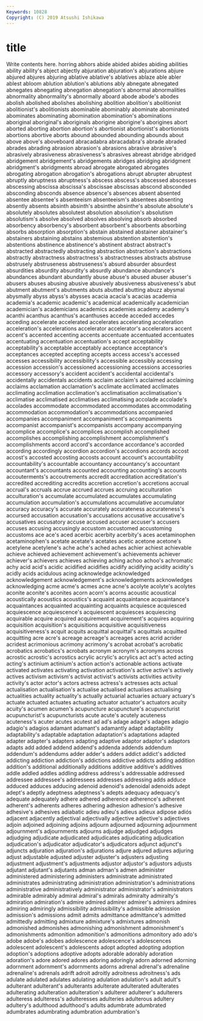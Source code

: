 ```yaml
---
Keywords: 10828
Copyright: (C) 2019 Atsushi Ishikawa
---
```


# title

Write contents here.
horring abhors abide
abided abides abiding abilities ability ability's abject abjectly abjuration abjuration's
abjurations abjure abjured abjures abjuring ablative ablative's ablatives ablaze able
abler ablest abloom ablution ablution's ablutions ably abnegate abnegated abnegates
abnegating abnegation abnegation's abnormal abnormalities abnormality abnormality's abnormally aboard abode
abode's abodes abolish abolished abolishes abolishing abolition abolition's abolitionist abolitionist's
abolitionists abominable abominably abominate abominated abominates abominating abomination abomination's abominations
aboriginal aboriginal's aboriginals aborigine aborigine's aborigines abort aborted aborting abortion
abortion's abortionist abortionist's abortionists abortions abortive aborts abound abounded abounding
abounds about above above's aboveboard abracadabra abracadabra's abrade abraded abrades
abrading abrasion abrasion's abrasions abrasive abrasive's abrasively abrasiveness abrasiveness's abrasives
abreast abridge abridged abridgement abridgement's abridgements abridges abridging abridgment abridgment's
abridgments abroad abrogate abrogated abrogates abrogating abrogation abrogation's abrogations abrupt
abrupter abruptest abruptly abruptness abruptness's abscess abscess's abscessed abscesses abscessing
abscissa abscissa's abscissae abscissas abscond absconded absconding absconds absence absence's
absences absent absented absentee absentee's absenteeism absenteeism's absentees absenting absently
absents absinth absinth's absinthe absinthe's absolute absolute's absolutely absolutes absolutest
absolution absolution's absolutism absolutism's absolve absolved absolves absolving absorb absorbed
absorbency absorbency's absorbent absorbent's absorbents absorbing absorbs absorption absorption's abstain
abstained abstainer abstainer's abstainers abstaining abstains abstemious abstention abstention's abstentions
abstinence abstinence's abstinent abstract abstract's abstracted abstractedly abstracting abstraction abstraction's
abstractions abstractly abstractness abstractness's abstractnesses abstracts abstruse abstrusely abstruseness abstruseness's
absurd absurder absurdest absurdities absurdity absurdity's absurdly abundance abundance's abundances
abundant abundantly abuse abuse's abused abuser abuser's abusers abuses abusing
abusive abusively abusiveness abusiveness's abut abutment abutment's abutments abuts abutted
abutting abuzz abysmal abysmally abyss abyss's abysses acacia acacia's acacias
academia academia's academic academic's academical academically academician academician's academicians academics
academies academy academy's acanthi acanthus acanthus's acanthuses accede acceded accedes
acceding accelerate accelerated accelerates accelerating acceleration acceleration's accelerations accelerator accelerator's
accelerators accent accent's accented accenting accents accentuate accentuated accentuates accentuating
accentuation accentuation's accept acceptability acceptability's acceptable acceptably acceptance acceptance's acceptances
accepted accepting accepts access access's accessed accesses accessibility accessibility's accessible
accessibly accessing accession accession's accessioned accessioning accessions accessories accessory accessory's
accident accident's accidental accidental's accidentally accidentals accidents acclaim acclaim's acclaimed
acclaiming acclaims acclamation acclamation's acclimate acclimated acclimates acclimating acclimation acclimation's
acclimatisation acclimatisation's acclimatise acclimatised acclimatises acclimatising accolade accolade's accolades accommodate
accommodated accommodates accommodating accommodation accommodation's accommodations accompanied accompanies accompaniment accompaniment's
accompaniments accompanist accompanist's accompanists accompany accompanying accomplice accomplice's accomplices accomplish
accomplished accomplishes accomplishing accomplishment accomplishment's accomplishments accord accord's accordance accordance's
accorded according accordingly accordion accordion's accordions accords accost accost's accosted
accosting accosts account account's accountability accountability's accountable accountancy accountancy's accountant
accountant's accountants accounted accounting accounting's accounts accouterments's accoutrements accredit accreditation
accreditation's accredited accrediting accredits accretion accretion's accretions accrual accrual's accruals
accrue accrued accrues accruing acculturation acculturation's accumulate accumulated accumulates accumulating
accumulation accumulation's accumulations accumulative accumulator accuracy accuracy's accurate accurately accurateness
accurateness's accursed accusation accusation's accusations accusative accusative's accusatives accusatory accuse
accused accuser accuser's accusers accuses accusing accusingly accustom accustomed accustoming
accustoms ace ace's aced acerbic acerbity acerbity's aces acetaminophen acetaminophen's
acetate acetate's acetates acetic acetone acetone's acetylene acetylene's ache ache's
ached aches achier achiest achievable achieve achieved achievement achievement's achievements
achiever achiever's achievers achieves achieving aching achoo achoo's achromatic achy
acid acid's acidic acidified acidifies acidify acidifying acidity acidity's acidly
acids acidulous acing acknowledge acknowledged acknowledgement acknowledgement's acknowledgements acknowledges acknowledging
acme acme's acmes acne acne's acolyte acolyte's acolytes aconite aconite's
aconites acorn acorn's acorns acoustic acoustical acoustically acoustics acoustics's acquaint
acquaintance acquaintance's acquaintances acquainted acquainting acquaints acquiesce acquiesced acquiescence acquiescence's
acquiescent acquiesces acquiescing acquirable acquire acquired acquirement acquirement's acquires acquiring
acquisition acquisition's acquisitions acquisitive acquisitiveness acquisitiveness's acquit acquits acquittal acquittal's
acquittals acquitted acquitting acre acre's acreage acreage's acreages acres acrid
acrider acridest acrimonious acrimony acrimony's acrobat acrobat's acrobatic acrobatics acrobatics's
acrobats acronym acronym's acronyms across acrostic acrostic's acrostics acrylic acrylic's
acrylics act act's acted acting acting's actinium actinium's action action's
actionable actions activate activated activates activating activation activation's active active's
actively actives activism activism's activist activist's activists activities activity activity's
actor actor's actors actress actress's actresses acts actual actualisation actualisation's
actualise actualised actualises actualising actualities actuality actuality's actually actuarial actuaries
actuary actuary's actuate actuated actuates actuating actuator actuator's actuators acuity
acuity's acumen acumen's acupuncture acupuncture's acupuncturist acupuncturist's acupuncturists acute acute's
acutely acuteness acuteness's acuter acutes acutest ad ad's adage adage's
adages adagio adagio's adagios adamant adamant's adamantly adapt adaptability adaptability's
adaptable adaptation adaptation's adaptations adapted adapter adapter's adapters adapting adaptive
adaptor adaptor's adaptors adapts add added addend addend's addenda addends
addendum addendum's addendums adder adder's adders addict addict's addicted addicting
addiction addiction's addictions addictive addicts adding addition addition's additional additionally
additions additive additive's additives addle addled addles addling address address's
addressable addressed addressee addressee's addressees addresses addressing adds adduce adduced
adduces adducing adenoid adenoid's adenoidal adenoids adept adept's adeptly adeptness
adeptness's adepts adequacy adequacy's adequate adequately adhere adhered adherence adherence's
adherent adherent's adherents adheres adhering adhesion adhesion's adhesive adhesive's adhesives
adiabatic adieu adieu's adieus adieux adipose adiós adjacent adjacently adjectival
adjectivally adjective adjective's adjectives adjoin adjoined adjoining adjoins adjourn adjourned
adjourning adjournment adjournment's adjournments adjourns adjudge adjudged adjudges adjudging adjudicate
adjudicated adjudicates adjudicating adjudication adjudication's adjudicator adjudicator's adjudicators adjunct adjunct's
adjuncts adjuration adjuration's adjurations adjure adjured adjures adjuring adjust adjustable
adjusted adjuster adjuster's adjusters adjusting adjustment adjustment's adjustments adjustor adjustor's
adjustors adjusts adjutant adjutant's adjutants adman adman's admen administer administered
administering administers administrate administrated administrates administrating administration administration's administrations administrative
administratively administrator administrator's administrators admirable admirably admiral admiral's admirals admiralty
admiralty's admiration admiration's admire admired admirer admirer's admirers admires admiring
admiringly admissibility admissibility's admissible admission admission's admissions admit admits admittance
admittance's admitted admittedly admitting admixture admixture's admixtures admonish admonished admonishes
admonishing admonishment admonishment's admonishments admonition admonition's admonitions admonitory ado ado's
adobe adobe's adobes adolescence adolescence's adolescences adolescent adolescent's adolescents adopt
adopted adopting adoption adoption's adoptions adoptive adopts adorable adorably adoration
adoration's adore adored adores adoring adoringly adorn adorned adorning adornment
adornment's adornments adorns adrenal adrenal's adrenaline adrenaline's adrenals adrift adroit
adroitly adroitness adroitness's ads adulate adulated adulates adulating adulation adulation's
adult adult's adulterant adulterant's adulterants adulterate adulterated adulterates adulterating adulteration
adulteration's adulterer adulterer's adulterers adulteress adulteress's adulteresses adulteries adulterous adultery
adultery's adulthood adulthood's adults adumbrate adumbrated adumbrates adumbrating adumbration adumbration's
